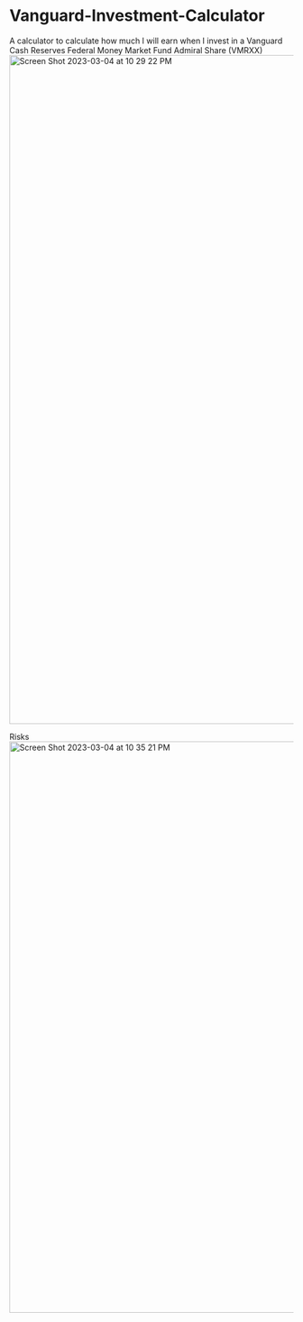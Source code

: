 # Vanguard-Investment-Calculator
A calculator to calculate how much I will earn when I invest in a Vanguard Cash Reserves Federal Money Market Fund Admiral Share (VMRXX)
<img width="1186" alt="Screen Shot 2023-03-04 at 10 29 22 PM" src="https://user-images.githubusercontent.com/62251927/222945451-fee3d14f-0cb5-4d36-a6b3-b8bdc9fc5e91.png">

Risks 
<img width="1013" alt="Screen Shot 2023-03-04 at 10 35 21 PM" src="https://user-images.githubusercontent.com/62251927/222945670-f1b724aa-36c7-4a7f-b2ca-fa6eff565124.png">

